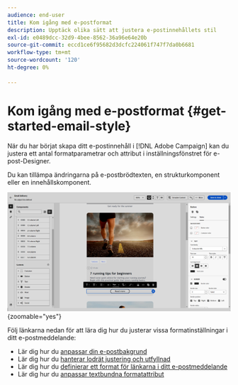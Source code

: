 ```yaml
---
audience: end-user
title: Kom igång med e-postformat
description: Upptäck olika sätt att justera e-postinnehållets stil
exl-id: e0489dcc-32d9-4bee-8562-36a96e64e20b
source-git-commit: eccd1ce6f95682d3dcfc224061f747f7da0b6681
workflow-type: tm+mt
source-wordcount: '120'
ht-degree: 0%

---
```



# Kom igång med e-postformat {#get-started-email-style}

När du har börjat skapa ditt e-postinnehåll i [!DNL Adobe Campaign] kan du justera ett antal formatparametrar och attribut i inställningsfönstret för e-post-Designer.

Du kan tillämpa ändringarna på e-postbrödtexten, en strukturkomponent eller en innehållskomponent.

![Inställningsfönstret för e-post-Designer med inställningar för innehållskomponenter](assets/email_designer_content_components_settings.png){zoomable="yes"}

Följ länkarna nedan för att lära dig hur du justerar vissa formatinställningar i ditt e-postmeddelande:

* Lär dig hur du [anpassar din e-postbakgrund](backgrounds.md)
* Lär dig hur du [hanterar lodrät justering och utfyllnad](alignment-and-padding.md)
* Lär dig hur du [definierar ett format för länkarna i ditt e-postmeddelande](styling-links.md)
* Lär dig hur du [anpassar textbundna formatattribut](inline-styling.md)

